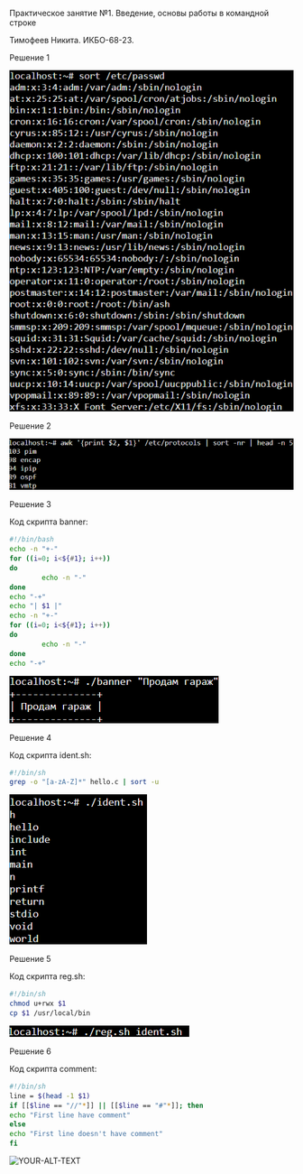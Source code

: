 <p>Практическое занятие №1. Введение, основы работы в командной строке</p>
<p>Тимофеев Никита. ИКБО-68-23.</p>
<p></p>
<p>Решение 1</p>
<picture>
  <source media="(prefers-color-scheme: dark)" srcset="1_1.png">
  <source media="(prefers-color-scheme: light)" srcset="1_1.png">
  <img alt="YOUR-ALT-TEXT" src="1_1.png">
</picture>
<p>Решение 2</p>
<picture>
  <source media="(prefers-color-scheme: dark)" srcset="1_2.png">
  <source media="(prefers-color-scheme: light)" srcset="1_2.png">
  <img alt="YOUR-ALT-TEXT" src="1_2.png">
</picture>
<p>Решение 3</p>
<p>Код скрипта banner:</p>

```bash
#!/bin/bash
echo -n "+-"
for ((i=0; i<${#1}; i++))
do
        echo -n "-"
done
echo "-+"
echo "| $1 |"
echo -n "+-"
for ((i=0; i<${#1}; i++))
do
        echo -n "-"
done
echo "-+"
```

<picture>
  <source media="(prefers-color-scheme: dark)" srcset="1_3.png">
  <source media="(prefers-color-scheme: light)" srcset="1_3.png">
  <img alt="YOUR-ALT-TEXT" src="1_3.png">
</picture>

<p>Решение 4</p>
<p>Код скрипта ident.sh:</p>

```bash
#!/bin/sh
grep -o "[a-zA-Z]*" hello.c | sort -u
```
<picture>
  <source media="(prefers-color-scheme: dark)" srcset="1_4.png">
  <source media="(prefers-color-scheme: light)" srcset="1_4.png">
  <img alt="YOUR-ALT-TEXT" src="1_4.png">
</picture>

<p>Решение 5</p>
<p>Код скрипта reg.sh:</p>

```bash
#!/bin/sh
chmod u+rwx $1
cp $1 /usr/local/bin
```
<picture>
  <source media="(prefers-color-scheme: dark)" srcset="1_5.png">
  <source media="(prefers-color-scheme: light)" srcset="1_5.png">
  <img alt="YOUR-ALT-TEXT" src="1_5.png">
</picture>

<p>Решение 6</p>
<p>Код скрипта comment:</p>

```bash
#!/bin/sh
line = $(head -1 $1)
if [[$line == "//"*]] || [[$line == "#"*]]; then
echo "First line have comment"
else
echo "First line doesn't have comment"
fi 
```
<picture>
  <source media="(prefers-color-scheme: dark)" srcset="1_6.png">
  <source media="(prefers-color-scheme: light)" srcset="1_6.png">
  <img alt="YOUR-ALT-TEXT" src="1_6.png">
</picture>

